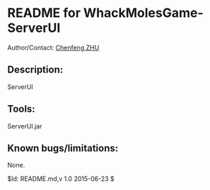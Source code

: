 # README for WhackMolesGame-ServerUI
Author/Contact: [Chenfeng ZHU](mailto:zhuchenf@gmail.com)

## Description:

ServerUI

## Tools:

ServerUI.jar

## Known bugs/limitations:

None.


$Id: README.md,v 1.0 2015-06-23 $
